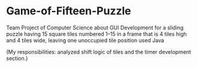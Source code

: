 # Game-of-Fifteen-Puzzle
Team Project of Computer Science about GUI Development for a sliding puzzle having 15 square tiles numbered 1–15 in a frame that is 4 tiles high and 4 tiles wide, leaving one unoccupied tile position used Java 

(My responsibilities: analyzed shift logic of tiles and the timer development section.)
